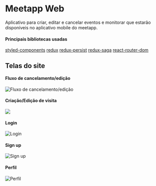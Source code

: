 # Meetapp Web

Aplicativo para criar, editar e cancelar eventos e monitorar que estarão disponíveis no aplicativo mobile do meetapp.

#### Principais bibliotecas usadas

[styled-components](https://github.com/styled-components/styled-components)
[redux](https://github.com/reduxjs/redux)
[redux-persist](https://github.com/rt2zz/redux-persist)
[redux-saga](https://github.com/redux-saga/redux-saga)
[react-router-dom](https://reacttraining.com/react-router/web/guides/quick-start)

## Telas do site

#### Fluxo de cancelamento/edição

![Fluxo de cancelamento/edição](https://i.imgur.com/lCpcbvw.gif)

#### Criação/Edição de visita

![](https://i.imgur.com/e0KOW6M.png)

#### Login

![Login](https://i.imgur.com/fXsLiP3.png)

#### Sign up

![Sign up](https://i.imgur.com/3nfgnHL.png)

#### Perfil

![Perfil](https://i.imgur.com/jqDvXyw.png)
